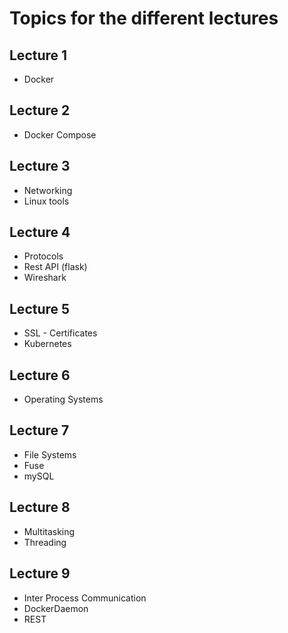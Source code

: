 # Topics for the different lectures
## Lecture 1
* Docker

## Lecture 2
* Docker Compose

## Lecture 3
* Networking
* Linux tools

## Lecture 4
* Protocols
* Rest API (flask)
* Wireshark

## Lecture 5
* SSL - Certificates
* Kubernetes

## Lecture 6
* Operating Systems

## Lecture 7
* File Systems
* Fuse
* mySQL

## Lecture 8
* Multitasking
* Threading

## Lecture 9
* Inter Process Communication
* DockerDaemon
* REST